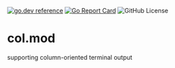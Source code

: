 <!-- Code generated by mkbadge; DO NOT EDIT. START -->
[![go.dev reference](https://img.shields.io/badge/go.dev-reference-green?logo=go)](https://pkg.go.dev/mod/github.com/nickwells/col.mod/v4)
[![Go Report Card](https://goreportcard.com/badge/github.com/nickwells/col.mod/v4)](https://goreportcard.com/report/github.com/nickwells/col.mod/v4)
![GitHub License](https://img.shields.io/github/license/nickwells/col.mod)
<!-- Code generated by mkbadge; DO NOT EDIT. END -->
# col.mod
supporting column-oriented terminal output
